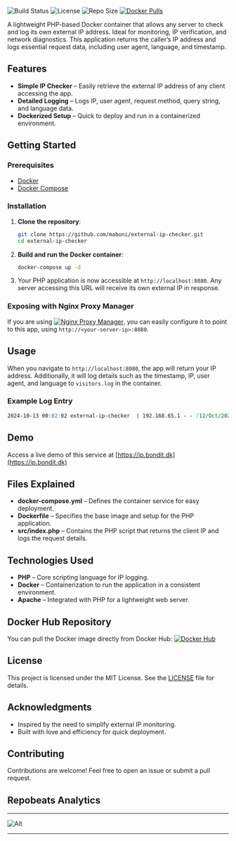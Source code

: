 ![Build Status](https://img.shields.io/github/actions/workflow/status/maboni/external-ip-checker/docker-publish.yml?branch=main&style=for-the-badge)
![License](https://img.shields.io/github/license/maboni/external-ip-checker?style=for-the-badge)
![Repo Size](https://img.shields.io/github/repo-size/maboni/external-ip-checker?style=for-the-badge)
[![Docker Pulls](https://img.shields.io/docker/pulls/maboni82/external-ip-checker?style=for-the-badge)](https://hub.docker.com/r/maboni82/external-ip-checker)

A lightweight PHP-based Docker container that allows any server to check and log its own external IP address. Ideal for monitoring, IP verification, and network diagnostics. This application returns the caller’s IP address and logs essential request data, including user agent, language, and timestamp.

## Features
- **Simple IP Checker** – Easily retrieve the external IP address of any client accessing the app.
- **Detailed Logging** – Logs IP, user agent, request method, query string, and language data.
- **Dockerized Setup** – Quick to deploy and run in a containerized environment.

## Getting Started

### Prerequisites
- [Docker](https://www.docker.com/get-started)
- [Docker Compose](https://docs.docker.com/compose/install/)

### Installation
1. **Clone the repository**:
    ```bash
    git clone https://github.com/maboni/external-ip-checker.git
    cd external-ip-checker
    ```

2. **Build and run the Docker container**:
    ```bash
    docker-compose up -d
    ```

3. Your PHP application is now accessible at `http://localhost:8080`. Any server accessing this URL will receive its own external IP in response.

### Exposing with Nginx Proxy Manager
If you are using [![Nginx Proxy Manager](https://img.shields.io/badge/Nginx_Proxy_Manager-GitHub-blue?logo=github)](https://github.com/NginxProxyManager/nginx-proxy-manager), you can easily configure it to point to this app, using `http://<your-server-ip>:8080`.

## Usage
When you navigate to `http://localhost:8080`, the app will return your IP address. Additionally, it will log details such as the timestamp, IP, user agent, and language to `visitors.log` in the container.

### Example Log Entry
```markdown
2024-10-13 00:02:02 external-ip-checker  | 192.168.65.1 - - [12/Oct/2024:22:02:02 +0000] "GET / HTTP/1.1" 200 241 "-" "Mozilla/5.0 (Macintosh; Intel Mac OS X 10_15_7) AppleWebKit/605.1.15 (KHTML, like Gecko) Version/18.0.1 Safari/605.1.15
```

## Demo
Access a live demo of this service at [https://ip.bondit.dk](https://ip.bondit.dk)

## Files Explained

- **docker-compose.yml** – Defines the container service for easy deployment.
- **Dockerfile** – Specifies the base image and setup for the PHP application.
- **src/index.php** – Contains the PHP script that returns the client IP and logs the request details.

## Technologies Used
- **PHP** – Core scripting language for IP logging.
- **Docker** – Containerization to run the application in a consistent environment.
- **Apache** – Integrated with PHP for a lightweight web server.

## Docker Hub Repository
You can pull the Docker image directly from Docker Hub:
[![Docker Hub](https://img.shields.io/badge/Docker%20Hub-external--ip--checker-blue?logo=docker&style=for-the-badge)](https://hub.docker.com/r/maboni82/external-ip-checker)



## License
This project is licensed under the MIT License. See the [LICENSE](LICENSE) file for details.

## Acknowledgments
- Inspired by the need to simplify external IP monitoring.
- Built with love and efficiency for quick deployment.

## Contributing
Contributions are welcome! Feel free to open an issue or submit a pull request.

## Repobeats Analytics
---

![Alt](https://repobeats.axiom.co/api/embed/4e177c97e503f06689509cc82f8d59f8c3c5f62d.svg "Repobeats analytics image")

---

